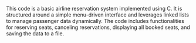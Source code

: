 This code is a basic airline reservation system implemented using C. It is structured around a simple menu-driven interface and leverages linked lists to manage passenger data dynamically. The code includes functionalities for reserving seats, canceling reservations, displaying all booked seats, and saving the data to a file.
